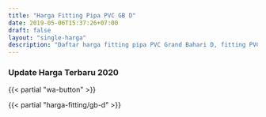 ```yaml
---
title: "Harga Fitting Pipa PVC GB D"
date: 2019-05-06T15:37:26+07:00
draft: false
layout: "single-harga"
description: "Daftar harga fitting pipa PVC Grand Bahari D, fitting PVC murah berkualitas."
---
```

### Update Harga Terbaru 2020

{{< partial "wa-button" >}}

{{< partial "harga-fitting/gb-d" >}}
